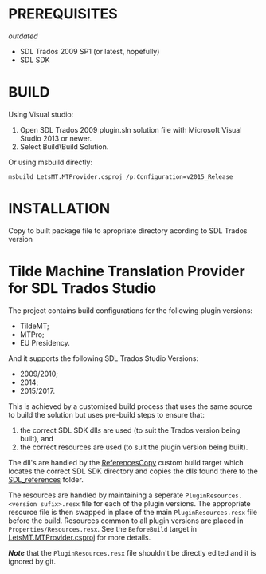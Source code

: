 ﻿# PREREQUISITES
_outdated_
- SDL Trados 2009 SP1 (or latest, hopefully)
- SDL SDK

# BUILD
Using Visual studio:
1. Open SDL Trados 2009 plugin.sln solution file with Microsoft Visual Studio 2013 or newer.
2. Select Build\Build Solution.

Or using msbuild directly: 
```
msbuild LetsMT.MTProvider.csproj /p:Configuration=v2015_Release
```

# INSTALLATION
Copy to built package file to apropriate directory acording to SDL Trados version

# Tilde Machine Translation Provider for SDL Trados Studio
The project contains build configurations for the following plugin versions:
- TildeMT;
- MTPro;
- EU Presidency.

And it supports the following SDL Trados Studio Versions:
- 2009/2010;
- 2014;
- 2015/2017.

This is achieved by a customised build process that uses the same source to build the
solution but uses pre-build steps to ensure that:
1. the correct SDL SDK dll<i>s</i> are used (to suit the Trados version being built), and
2. the correct resources are used (to suit the plugin version being built).

The dll's are handled by the [ReferencesCopy](Custom_targets/ReferencesCopy.targets)
custom build target which locates the correct SDL SDK directory and copies the dll<i>s</i>
found there to the [SDL_references](SDL_references) folder.

The resources are handled by maintaining a seperate `PluginResources.<version sufix>.resx`
file for each of the plugin versions. The appropriate resource file is then swapped in place
of the main `PluginResources.resx` file before the build. Resources common to all plugin
versions are placed in `Properties/Resources.resx`. See the `BeforeBuild` target in
[LetsMT.MTProvider.csproj](LetsMT.MTProvider.csproj) for more details.

**_Note_** that the `PluginResources.resx` file shouldn't be directly edited and it is
ignored by git.